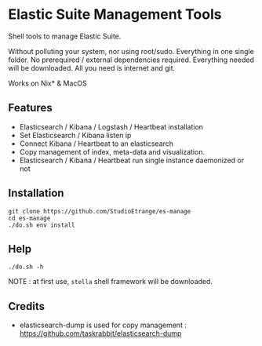 # Elastic Suite Management Tools

Shell tools to manage Elastic Suite.

Without polluting your system, nor using root/sudo. Everything in one single folder. No prerequired / external dependencies required. Everything needed will be downloaded. All you need is internet and git.

Works on Nix* & MacOS

## Features

* Elasticsearch / Kibana / Logstash / Heartbeat installation
* Set Elasticsearch / Kibana listen ip
* Connect Kibana / Heartbeat to an elasticsearch
* Copy management of index, meta-data and visualization.
* Elasticsearch / Kibana / Heartbeat run single instance daemonized or not

## Installation

```
git clone https://github.com/StudioEtrange/es-manage
cd es-manage
./do.sh env install
```


## Help

```
./do.sh -h
```

NOTE : at first use, `stella` shell framework will be downloaded.


## Credits

* elasticsearch-dump is used for copy management : https://github.com/taskrabbit/elasticsearch-dump
